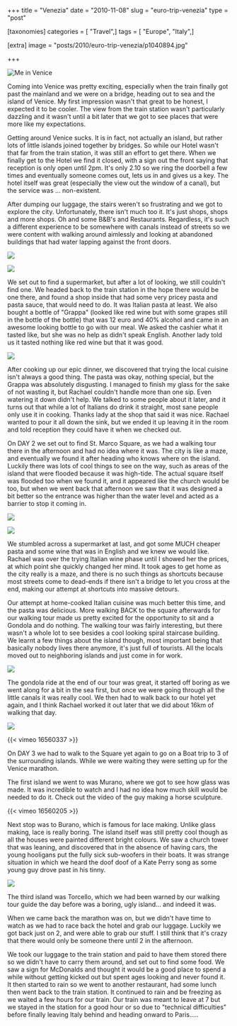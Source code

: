 +++
title = "Venezia"
date = "2010-11-08"
slug = "euro-trip-venezia"
type = "post"

[taxonomies]
categories = [ "Travel",]
tags = [ "Europe", "Italy",]

[extra]
image = "posts/2010/euro-trip-venezia/p1040894.jpg"

+++

![Me in Venice](p1040894.jpg)

Coming into Venice was pretty exciting, especially when the train finally got past the mainland and we were on a bridge, heading out to sea and the island of Venice. My first impression wasn't that great to be honest, I expected it to be cooler. The view from the train station wasn't particularly dazzling and it wasn't until a bit later that we got to see places that were more like my expectations.

Getting around Venice sucks. It is in fact, not actually an island, but rather lots of little islands joined together by bridges. So while our Hotel wasn't that far from the train station, it was still an effort to get there. When we finally get to the Hotel we find it closed, with a sign out the front saying that reception is only open until 2pm. It's only 2.10 so we ring the doorbell a few times and eventually someone comes out, lets us in and gives us a key. The hotel itself was great (especially the view out the window of a canal), but the service was ... non-existent.

After dumping our luggage, the stairs weren't so frustrating and we got to explore the city. Unfortunately, there isn't much too it. It's just shops, shops and more shops. Oh and some B&B's and Restaurants. Regardless, it's such a different experience to be somewhere with canals instead of streets so we were content with walking around aimlessly and looking at abandoned buildings that had water lapping against the front doors.

![](floating-door.jpg)

![](P1040896.jpg)

We set out to find a supermarket, but after a lot of looking, we still couldn't find one. We headed back to the train station in the hope there would be one there, and found a shop inside that had some very pricey pasta and pasta sauce, that would need to do. It was Italian pasta at least. We also bought a bottle of "Grappa" (looked like red wine but with some grapes still in the bottle of the bottle) that was 12 euro and 40% alcohol and came in an awesome looking bottle to go with our meal. We asked the cashier what it tasted like, but she was no help as didn't speak English. Another lady told us it tasted nothing like red wine but that it was good.

![](dinner.jpg)

After cooking up our epic dinner, we discovered that trying the local cuisine isn't always a good thing. The pasta was okay, nothing special, but the Grappa was absolutely disgusting. I managed to finish my glass for the sake of not wasting it, but Rachael couldn't handle more than one sip. Even watering it down didn't help. We talked to some people about it later, and it turns out that while a lot of Italians do drink it straight, most sane people only use it in cooking. Thanks lady at the shop that said it was nice. Rachael wanted to pour it all down the sink, but we ended it up leaving it in the room and told reception they could have it when we checked out.

On DAY 2 we set out to find St. Marco Square, as we had a walking tour there in the afternoon and had no idea where it was. The city is like a maze, and eventually we found it after heading who knows where on the island. Luckily there was lots of cool things to see on the way, such as areas of the island that were flooded because it was high-tide. The actual square itself was flooded too when we found it, and it appeared like the church would be too, but when we went back that afternoon we saw that it was designed a bit better so the entrance was higher than the water level and acted as a barrier to stop it coming in.

![](flood1.jpg)

![](flood2.jpg)

We stumbled across a supermarket at last, and got some MUCH cheaper pasta and some wine that was in English and we knew we would like. Rachael was over the trying Italian wine phase until I showed her the prices, at which point she quickly changed her mind. It took ages to get home as the city really is a maze, and there is no such things as shortcuts because most streets come to dead-ends if there isn't a bridge to let you cross at the end, making our attempt at shortcuts into massive detours.

Our attempt at home-cooked Italian cuisine was much better this time, and the pasta was delicious. More walking BACK to the square afterwards for our walking tour made us pretty excited for the opportunity to sit and a Gondola and do nothing. The walking tour was fairly interesting, but there wasn't a whole lot to see besides a cool looking spiral staircase building. We learnt a few things about the island though, most important being that basically nobody lives there anymore, it's just full of tourists. All the locals moved out to neighboring islands and just come in for work.

![](staircase.jpg)

The gondola ride at the end of our tour was great, it started off boring as we went along for a bit in the sea first, but once we were going through all the little canals it was really cool. We then had to walk back to our hotel yet again, and I think Rachael worked it out later that we did about 16km of walking that day.

![](gondola.jpg)

{{< vimeo 16560337 >}}

On DAY 3 we had to walk to the Square yet again to go on a Boat trip to 3 of the surrounding islands. While we were waiting they were setting up for the Venice marathon.

The first island we went to was Murano, where we got to see how glass was made. It was incredible to watch and I had no idea how much skill would be needed to do it. Check out the video of the guy making a horse sculpture.

{{< vimeo 16560205 >}}

Next stop was to Burano, which is famous for lace making. Unlike glass making, lace is really boring. The island itself was still pretty cool though as all the houses were painted different bright colours. We saw a church tower that was leaning, and discovered that in the absence of having cars, the young hooligans put the fully sick sub-woofers in their boats. It was strange situation in which we heard the doof doof of a Kate Perry song as some young guy drove past in his tinny.

![](Burano.jpg)

The third island was Torcello, which we had been warned by our walking tour guide the day before was a boring, ugly island... and indeed it was.

When we came back the marathon was on, but we didn't have time to watch as we had to race back the hotel and grab our luggage. Luckily we got back just on 2, and were able to grab our stuff. I still think that it's crazy that there would only be someone there until 2 in the afternoon.

We took our luggage to the train station and paid to have them stored there so we didn't have to carry them around, and set out to find some food. We saw a sign for McDonalds and thought it would be a good place to spend a while without getting kicked out but spent ages looking and never found it. It then started to rain so we went to another restaurant, had some lunch then went back to the train station. It continued to rain and be freezing as we waited a few hours for our train. Our train was meant to leave at 7 but we stayed in the station for a good hour or so due to "technical difficulties" before finally leaving Italy behind and heading onward to Paris.....